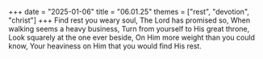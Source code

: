 +++
date = "2025-01-06"
title = "06.01.25"
themes = ["rest", "devotion", "christ"]
+++
Find rest you weary soul,
The Lord has promised so,
When walking seems a heavy business,
Turn from yourself to His great throne,
Look squarely at the one ever beside,
On Him more weight than you could know,
Your heaviness on Him that you would find His rest.
